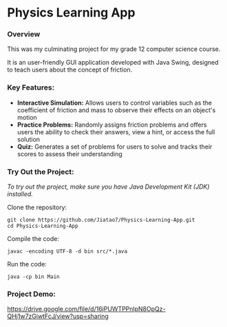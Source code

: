 # Physics Learning App

### Overview
This was my culminating project for my grade 12 computer science course.

It is an user-friendly GUI application developed with Java Swing, designed to teach users about the concept of friction.

### Key Features:
* **Interactive Simulation:** Allows users to control variables such as the coefficient of friction and mass to observe their effects on an object's motion
* **Practice Problems:** Randomly assigns friction problems and offers users the ability to check their answers, view a hint, or access the full solution
* **Quiz:** Generates a set of problems for users to solve and tracks their scores to assess their understanding

### Try Out the Project:
*To try out the project, make sure you have Java Development Kit (JDK) installed.*

Clone the repository:
```
git clone https://github.com/Jiatao7/Physics-Learning-App.git
cd Physics-Learning-App
```

Compile the code:
```
javac -encoding UTF-8 -d bin src/*.java
```

Run the code:
```
java -cp bin Main
```

### Project Demo:
https://drive.google.com/file/d/16jPUWTPPnlpN8OpQz-QHj1w7zGiwtFcJ/view?usp=sharing
